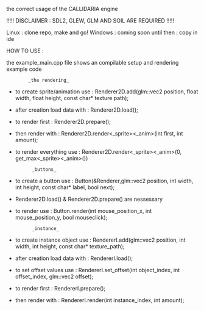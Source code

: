 the correct usage of the CALLIDARIA engine

!!!!! DISCLAIMER : SDL2, GLEW, GLM AND SOIL ARE REQUIRED !!!!!

Linux : clone repo, make and go!
Windows : coming soon until then : copy in ide


HOW TO USE :

the example_main.cpp file shows an compilable setup and rendering example code

			_the rendering_
- to create sprite/animation use : Renderer2D.add(glm::vec2 position, float width, float height, const char* texture path);
- after creation load data with : Renderer2D.load();
- to render first : Renderer2D.prepare();
- then render with : Renderer2D.render<_sprite><_anim>(int first, int amount);
- to render everything use : Renderer2D.render<_sprite><_anim>(0, get_max<_sprite><_anim>())

			_buttons_
- to create a button use : Button(&Renderer,glm::vec2 position, int width, int height, const char* label, bool next);
- Renderer2D.load() & Renderer2D.prepare() are nessessary
- to render use : Button.render(int mouse_position_x, int mouse_position_y, bool mouseclick);

			_instance_
- to create instance object use : RendererI.add(glm::vec2 position, int width, int height, const char* texture_path);
- after creation load data with : RendererI.load();
- to set offset values use : RendererI.set_offset(int object_index, int offset_index, glm::vec2 offset);
- to render first : RendererI.prepare();
- then render with : RendererI.render(int instance_index, int amount);
